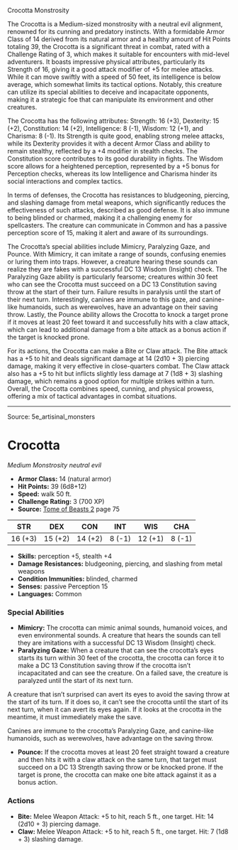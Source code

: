 <MonsterName/>Crocotta</MonsterName>
<CreatureType/>Monstrosity</CreatureType>

<summary>The Crocotta is a Medium-sized monstrosity with a neutral evil alignment, renowned for its cunning and predatory instincts. With a formidable Armor Class of 14 derived from its natural armor and a healthy amount of Hit Points totaling 39, the Crocotta is a significant threat in combat, rated with a Challenge Rating of 3, which makes it suitable for encounters with mid-level adventurers. It boasts impressive physical attributes, particularly its Strength of 16, giving it a good attack modifier of +5 for melee attacks. While it can move swiftly with a speed of 50 feet, its intelligence is below average, which somewhat limits its tactical options. Notably, this creature can utilize its special abilities to deceive and incapacitate opponents, making it a strategic foe that can manipulate its environment and other creatures.</summary>

<detail>

The Crocotta has the following attributes: Strength: 16 (+3), Dexterity: 15 (+2), Constitution: 14 (+2), Intelligence: 8 (-1), Wisdom: 12 (+1), and Charisma: 8 (-1). Its Strength is quite good, enabling strong melee attacks, while its Dexterity provides it with a decent Armor Class and ability to remain stealthy, reflected by a +4 modifier in stealth checks. The Constitution score contributes to its good durability in fights. The Wisdom score allows for a heightened perception, represented by a +5 bonus for Perception checks, whereas its low Intelligence and Charisma hinder its social interactions and complex tactics.

In terms of defenses, the Crocotta has resistances to bludgeoning, piercing, and slashing damage from metal weapons, which significantly reduces the effectiveness of such attacks, described as good defense. It is also immune to being blinded or charmed, making it a challenging enemy for spellcasters. The creature can communicate in Common and has a passive perception score of 15, making it alert and aware of its surroundings.

The Crocotta’s special abilities include Mimicry, Paralyzing Gaze, and Pounce. With Mimicry, it can imitate a range of sounds, confusing enemies or luring them into traps. However, a creature hearing these sounds can realize they are fakes with a successful DC 13 Wisdom (Insight) check. The Paralyzing Gaze ability is particularly fearsome; creatures within 30 feet who can see the Crocotta must succeed on a DC 13 Constitution saving throw at the start of their turn. Failure results in paralysis until the start of their next turn. Interestingly, canines are immune to this gaze, and canine-like humanoids, such as werewolves, have an advantage on their saving throw. Lastly, the Pounce ability allows the Crocotta to knock a target prone if it moves at least 20 feet toward it and successfully hits with a claw attack, which can lead to additional damage from a bite attack as a bonus action if the target is knocked prone.

For its actions, the Crocotta can make a Bite or Claw attack. The Bite attack has a +5 to hit and deals significant damage at 14 (2d10 + 3) piercing damage, making it very effective in close-quarters combat. The Claw attack also has a +5 to hit but inflicts slightly less damage at 7 (1d8 + 3) slashing damage, which remains a good option for multiple strikes within a turn. Overall, the Crocotta combines speed, cunning, and physical prowess, offering a mix of tactical advantages in combat situations.</detail>



---

Source: 5e_artisinal_monsters

# Crocotta

*Medium* *Monstrosity* *neutral evil*

- **Armor Class:** 14 (natural armor)
- **Hit Points:** 39 (6d8+12)
- **Speed:** walk 50 ft.
- **Challenge Rating:** 3 (700 XP)
- **Source:** [Tome of Beasts 2](https://koboldpress.com/kpstore/product/tome-of-beasts-2-for-5th-edition) page 75

| STR | DEX | CON | INT | WIS | CHA |
| --- | --- | --- | --- | --- | --- |
| 16 (+3) | 15 (+2) | 14 (+2) | 8 (-1) | 12 (+1) | 8 (-1) |

- **Skills:** perception +5, stealth +4
- **Damage Resistances:** bludgeoning, piercing, and slashing from metal weapons
- **Condition Immunities:** blinded, charmed
- **Senses:** passive Perception 15
- **Languages:** Common

### Special Abilities

- **Mimicry:** The crocotta can mimic animal sounds, humanoid voices, and even environmental sounds. A creature that hears the sounds can tell they are imitations with a successful DC 13 Wisdom (Insight) check.
- **Paralyzing Gaze:** When a creature that can see the crocotta’s eyes starts its turn within 30 feet of the crocotta, the crocotta can force it to make a DC 13 Constitution saving throw if the crocotta isn’t incapacitated and can see the creature. On a failed save, the creature is paralyzed until the start of its next turn.

A creature that isn’t surprised can avert its eyes to avoid the saving throw at the start of its turn. If it does so, it can’t see the crocotta until the start of its next turn, when it can avert its eyes again. If it looks at the crocotta in the meantime, it must immediately make the save.

Canines are immune to the crocotta’s Paralyzing Gaze, and canine-like humanoids, such as werewolves, have advantage on the saving throw.
- **Pounce:** If the crocotta moves at least 20 feet straight toward a creature and then hits it with a claw attack on the same turn, that target must succeed on a DC 13 Strength saving throw or be knocked prone. If the target is prone, the crocotta can make one bite attack against it as a bonus action.

### Actions

- **Bite:** Melee Weapon Attack: +5 to hit, reach 5 ft., one target. Hit: 14 (2d10 + 3) piercing damage.
- **Claw:** Melee Weapon Attack: +5 to hit, reach 5 ft., one target. Hit: 7 (1d8 + 3) slashing damage.




